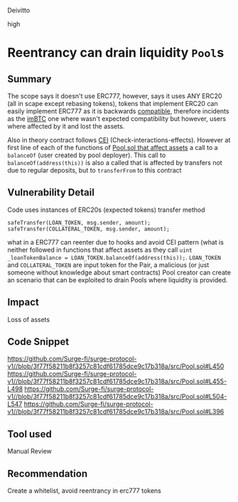 Deivitto

high

# Reentrancy can drain liquidity `Pool`s

## Summary

The scope says it doesn't use ERC777, however, says it uses ANY ERC20 (all in scape except rebasing tokens), tokens that implement ERC20 can easily implement ERC777 as it is backwards [compatible](https://docs.openzeppelin.com/contracts/3.x/erc777#what_if_i_already_use_erc20), therefore incidents as the [imBTC](https://medium.com/amber-group/preventing-re-entrancy-attacks-lessons-from-history-c2d96480fac3) one where wasn't expected compatibility but however, users where affected by it and lost the assets. 

Also in theory contract follows [CEI](https://github.com/Surge-fi/surge-protocol-v1//blob/3f77f58211b8f3257c81cdf61785dce9c17b318a/src/Pool.sol#L496) (Check-interactions-effects). However at first line of each of the functions of [Pool.sol that affect assets](https://github.com/Surge-fi/surge-protocol-v1//blob/3f77f58211b8f3257c81cdf61785dce9c17b318a/src/Pool.sol#L456) a call to a `balanceOf` (user created by pool deployer). This call to `balanceOf(address(this))` is also a called that is affected by transfers not due to regular deposits, but to `transferFrom` to this contract

## Vulnerability Detail

Code uses instances of ERC20s (expected tokens) transfer method
```solidity
safeTransfer(LOAN_TOKEN, msg.sender, amount);
safeTransfer(COLLATERAL_TOKEN, msg.sender, amount);
```
what in a ERC777 can reenter due to hooks and avoid CEI pattern (what is neither followed in functions that affect assets as they call `uint _loanTokenBalance = LOAN_TOKEN.balanceOf(address(this));`. `LOAN_TOKEN` and `COLLATERAL_TOKEN` are input token for the Pair, a malicious (or just someone without knowledge about smart contracts) Pool creator can create an scenario that can be exploited to drain Pools where liquidity is provided.

## Impact

Loss of assets

## Code Snippet

https://github.com/Surge-fi/surge-protocol-v1//blob/3f77f58211b8f3257c81cdf61785dce9c17b318a/src/Pool.sol#L450
https://github.com/Surge-fi/surge-protocol-v1//blob/3f77f58211b8f3257c81cdf61785dce9c17b318a/src/Pool.sol#L455-L498
https://github.com/Surge-fi/surge-protocol-v1//blob/3f77f58211b8f3257c81cdf61785dce9c17b318a/src/Pool.sol#L504-L547
https://github.com/Surge-fi/surge-protocol-v1//blob/3f77f58211b8f3257c81cdf61785dce9c17b318a/src/Pool.sol#L396

## Tool used

Manual Review

## Recommendation

Create a whitelist, avoid reentrancy in erc777 tokens

